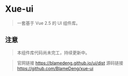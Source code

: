 # Xue-ui

> 一套基于 Vue 2.5 的 UI 组件库。

## 注意

> 本组件库代码尚未完工，持续更新中。

> 官网链接 https://blamedeng.github.io/ui/dist
> 源码链接 https://github.com/BlameDeng/xue-ui